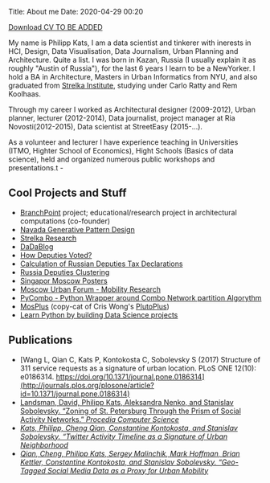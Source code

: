 Title: About me
Date: 2020-04-29 00:20

[Download CV TO BE ADDED](assets/cv.pdf)

My name is Philipp Kats, I am a data scientist and tinkerer with inerests in HCI, Design, Data Visualisation, Data Journalism, Urban Planning and Architecture. Quite a list. I was born in Kazan, Russia (I usually explain it as roughly "Austin of Russia"), for the last 6 years I learn to be a NewYorker. I hold a BA in Architecture, Masters in Urban Informatics from NYU, and also graduated from [Strelka Institute](https://strelka.com/en), studying under Carlo Ratty and Rem Koolhaas. 

Through my career I worked as Architectural designer (2009-2012), Urban planner, lecturer (2012-2014), Data journalist, project manager at Ria Novosti(2012-2015), Data scientist at StreetEasy (2015-...).

As a volunteer and lecturer I have experience teaching in Universities (ITMO, Highter School of Economics), Hight Schools (Basics of data science), held and organized numerous public workshops and presentations.t -



## Cool Projects and Stuff

- [BranchPoint](http://branchpoint.ru/) project; educational/research project in architectural computations (co-founder)
- [Nayada Generative Pattern Design](missing)
- [Strelka Research](missing)
- [DaDaBlog](missing)
- [How Deputies Voted?](missing)
- [Calculation of Russian Deputies Tax Declarations](missing)
- [Russia Deputies Clustering](missing)
- [Singapor Moscow Posters](missing)
- [Moscow Urban Forum - Mobility Research](missing)
- [PyCombo - Python Wrapper around Combo Network partition Algorythm](missing)
- [MosPlus](http://casyfill.github.io/mosplus/) (copy-cat of Cris Wong's [PlutoPlus](http://chriswhong.github.io/plutoplus/))
- [Learn Python by building Data Science projects](missing)


## Publications

- [Wang L, Qian C, Kats P, Kontokosta C, Sobolevsky S (2017) Structure of 311 service requests as a signature of urban location. PLoS ONE 12(10): e0186314. https://doi.org/10.1371/journal.pone.0186314](http://journals.plos.org/plosone/article?id=10.1371/journal.pone.0186314)
- [Landsman, David, Philipp Kats, Aleksandra Nenko, and Stanislav Sobolevsky. “Zoning of St. Petersburg Through the Prism of Social Activity Networks.” <i>Procedia Computer Science](missing)
- [Kats, Philipp, Cheng Qian, Constantine Kontokosta, and Stanislav Sobolevsky. “Twitter Activity Timeline as a Signature of Urban Neighborhood](missing)
- [Qian, Cheng, Philipp Kats, Sergey Malinchik, Mark Hoffman, Brian Kettler, Constantine Kontokosta, and Stanislav Sobolevsky. “Geo-Tagged Social Media Data as a Proxy for Urban Mobility]()
